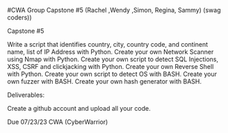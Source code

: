 #CWA Group Capstone #5 (Rachel ,Wendy ,Simon, Regina, Sammy) (swag coders))

Capstone #5

Write a script that identifies country, city, country code, and continent name, list of IP Address with Python.
Create your own Network Scanner using Nmap with Python.
Create your own script to detect SQL Injections, XSS, CSRF and clickjacking with Python.
Create your own Reverse Shell with Python.
Create your own script to detect OS with BASH.
Create your own fuzzer with BASH.
Create your own hash generator with BASH. 

Deliverables:

Create a github account and upload all your code.

Due 07/23/23
CWA (CyberWarrior)
